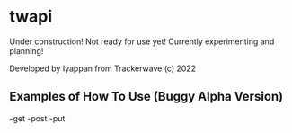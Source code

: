 # twapi

Under construction! Not ready for use yet! Currently experimenting and planning!

Developed by Iyappan from Trackerwave (c) 2022

## Examples of How To Use (Buggy Alpha Version)

-get
-post
-put
